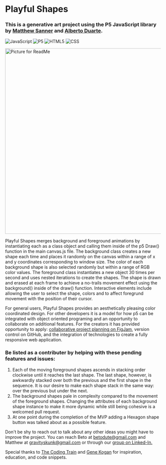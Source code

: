 # Playful Shapes



### This is a generative art project using the P5 JavaScript library by [Matthew Sanner](https://github.com/gravityskunk) and [Alberto Duarte](https://github.com/betodute).

![JavaScript](https://img.shields.io/badge/-JavaScript-333333?logo=javascript) ![P5](https://img.shields.io/badge/-P5-333333?logo=p5.js) ![HTML5](https://img.shields.io/badge/-HTML5-333333?logo=HTML5) ![CSS](https://img.shields.io/badge/-CSS-333333?logo=css3)

<img width="600" alt="Picture for ReadMe" src="https://user-images.githubusercontent.com/20879642/214134617-38711b4d-c53c-4066-b6e7-feeeeb7aefd1.png">
   
Playful Shapes merges background and foreground animations by instantiating each as a class object and calling them inside of the p5 Draw() function in the main canvas.js file. The background class creates a new shape each time and places it randomly on the canvas within a range of x and y coordinates corresponding to window size. The color of each background shape is also selected randomly but within a range of RGB color values. The foreground class instantiates a new object 30 times per second and uses nested iterations to create the shapes. The shape is drawn and erased at each frame to achieve a no-trails movement effect using the background() inside of the draw() function. Interactive elements include allowing the user to select the shape, colors and to affect foregrund movement with the position of their cursor.

For general users, Playful Shapes provides an aesthetically pleasing color coordinated design. For other developers it is a model for how p5 can be integrated with object oriented programing and an opportunity to collaborate on additional features. For the creators it has provided opportunity to apply: [collaborative project planning on FigJam](https://www.figma.com/file/CWfoF63IoorAJmQqJWGczm/GenArtColabPrjct---Meeting-Notes?node-id=0%3A1&t=ZhXM7JwaabT7pTRr-1), version control on GitHub, and the integration of technologies to create a fully responsive web application.

### Be listed as a contributer by helping with these pending features and issues:

1. Each of the moving foreground shapes ascends in stacking order clockwise until it reaches the last shape. The last shape, however, is awkwardly stacked over both the previous and the first shape in the sequence. It is our desire to make each shape stack in the same way: over the previous but under the next.
2. The background shapes pale in complexity compared to the movement of the foreground shapes. Changing the attributes of each background shape instance to make it more dynamic while still being cohesive is a welcomed pull request.
3. At one point during the completion of the MVP adding a Hexagon shape button was talked about as a possible feature.

Don't be shy to reach out to talk about any other ideas you might have to improve the project. You can reach Beto at betodute@gmail.com and Matthew at gravityskunk@gmail.com or through our [group on Linked-In.](https://www.linkedin.com/groups/14100375/)


Special thanks to [The Coding Train](https://www.youtube.com/@TheCodingTrain) and [Gene Kogan](https://genekogan.com/) for inspiration, education, and code snippets.
